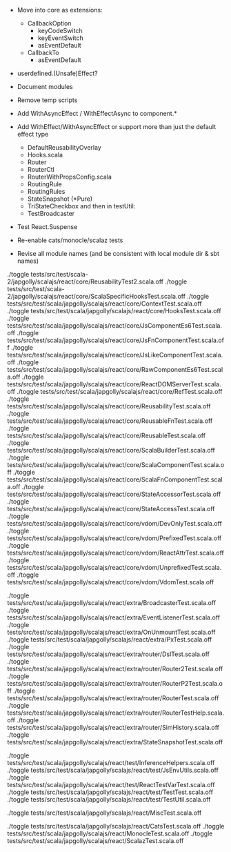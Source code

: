 * Move into core as extensions:
  * CallbackOption
    * keyCodeSwitch
    * keyEventSwitch
    * asEventDefault
  * CallbackTo
    * asEventDefault

* userdefined.(Unsafe)Effect?

* Document modules

* Remove temp scripts

* Add WithAsyncEffect / WithEffectAsync to component.*

* Add WithEffect/WithAsyncEffect or support more than just the default effect type
  * DefaultReusabilityOverlay
  * Hooks.scala
  * Router
  * RouterCtl
  * RouterWithPropsConfig.scala
  * RoutingRule
  * RoutingRules
  * StateSnapshot (*Pure)
  * TriStateCheckbox
and then in testUtil:
  * TestBroadcaster

* Test React.Suspense

* Re-enable cats/monocle/scalaz tests

* Revise all module names (and be consistent with local module dir & sbt names)


./toggle tests/src/test/scala-2/japgolly/scalajs/react/core/ReusabilityTest2.scala.off
./toggle tests/src/test/scala-2/japgolly/scalajs/react/core/ScalaSpecificHooksTest.scala.off
./toggle tests/src/test/scala/japgolly/scalajs/react/core/ContextTest.scala.off
./toggle tests/src/test/scala/japgolly/scalajs/react/core/HooksTest.scala.off
./toggle tests/src/test/scala/japgolly/scalajs/react/core/JsComponentEs6Test.scala.off
./toggle tests/src/test/scala/japgolly/scalajs/react/core/JsFnComponentTest.scala.off
./toggle tests/src/test/scala/japgolly/scalajs/react/core/JsLikeComponentTest.scala.off
./toggle tests/src/test/scala/japgolly/scalajs/react/core/RawComponentEs6Test.scala.off
./toggle tests/src/test/scala/japgolly/scalajs/react/core/ReactDOMServerTest.scala.off
./toggle tests/src/test/scala/japgolly/scalajs/react/core/RefTest.scala.off
./toggle tests/src/test/scala/japgolly/scalajs/react/core/ReusabilityTest.scala.off
./toggle tests/src/test/scala/japgolly/scalajs/react/core/ReusableFnTest.scala.off
./toggle tests/src/test/scala/japgolly/scalajs/react/core/ReusableTest.scala.off
./toggle tests/src/test/scala/japgolly/scalajs/react/core/ScalaBuilderTest.scala.off
./toggle tests/src/test/scala/japgolly/scalajs/react/core/ScalaComponentTest.scala.off
./toggle tests/src/test/scala/japgolly/scalajs/react/core/ScalaFnComponentTest.scala.off
./toggle tests/src/test/scala/japgolly/scalajs/react/core/StateAccessorTest.scala.off
./toggle tests/src/test/scala/japgolly/scalajs/react/core/StateAccessTest.scala.off
./toggle tests/src/test/scala/japgolly/scalajs/react/core/vdom/DevOnlyTest.scala.off
./toggle tests/src/test/scala/japgolly/scalajs/react/core/vdom/PrefixedTest.scala.off
./toggle tests/src/test/scala/japgolly/scalajs/react/core/vdom/ReactAttrTest.scala.off
./toggle tests/src/test/scala/japgolly/scalajs/react/core/vdom/UnprefixedTest.scala.off
./toggle tests/src/test/scala/japgolly/scalajs/react/core/vdom/VdomTest.scala.off

./toggle tests/src/test/scala/japgolly/scalajs/react/extra/BroadcasterTest.scala.off
./toggle tests/src/test/scala/japgolly/scalajs/react/extra/EventListenerTest.scala.off
./toggle tests/src/test/scala/japgolly/scalajs/react/extra/OnUnmountTest.scala.off
./toggle tests/src/test/scala/japgolly/scalajs/react/extra/PxTest.scala.off
./toggle tests/src/test/scala/japgolly/scalajs/react/extra/router/DslTest.scala.off
./toggle tests/src/test/scala/japgolly/scalajs/react/extra/router/Router2Test.scala.off
./toggle tests/src/test/scala/japgolly/scalajs/react/extra/router/RouterP2Test.scala.off
./toggle tests/src/test/scala/japgolly/scalajs/react/extra/router/RouterTest.scala.off
./toggle tests/src/test/scala/japgolly/scalajs/react/extra/router/RouterTestHelp.scala.off
./toggle tests/src/test/scala/japgolly/scalajs/react/extra/router/SimHistory.scala.off
./toggle tests/src/test/scala/japgolly/scalajs/react/extra/StateSnapshotTest.scala.off

./toggle tests/src/test/scala/japgolly/scalajs/react/test/InferenceHelpers.scala.off
./toggle tests/src/test/scala/japgolly/scalajs/react/test/JsEnvUtils.scala.off
./toggle tests/src/test/scala/japgolly/scalajs/react/test/ReactTestVarTest.scala.off
./toggle tests/src/test/scala/japgolly/scalajs/react/test/TestTest.scala.off
./toggle tests/src/test/scala/japgolly/scalajs/react/test/TestUtil.scala.off

./toggle tests/src/test/scala/japgolly/scalajs/react/MiscTest.scala.off

./toggle tests/src/test/scala/japgolly/scalajs/react/CatsTest.scala.off
./toggle tests/src/test/scala/japgolly/scalajs/react/MonocleTest.scala.off
./toggle tests/src/test/scala/japgolly/scalajs/react/ScalazTest.scala.off
